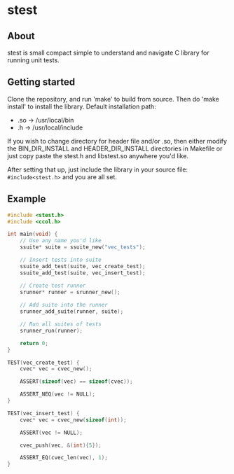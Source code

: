 # stest

## About
stest is small compact simple to understand and navigate
C library for running unit tests.

## Getting started
Clone the repository, and run 'make' to build from source.
Then do 'make install' to install the library.
Default installation path:
 - .so -> /usr/local/bin
 - .h  -> /usr/local/include

If you wish to change directory for header file and/or .so,
then either modify the BIN_DIR_INSTALL and HEADER_DIR_INSTALL
directories in Makefile or just copy paste the stest.h
and libstest.so anywhere you'd like.

After setting that up, just include the library in your source file:
`#include<stest.h>`
and you are all set.

## Example

```c
#include <stest.h>
#include <ccol.h>

int main(void) {
    // Use any name you'd like
    ssuite* suite = ssuite_new("vec_tests");

    // Insert tests into suite
    ssuite_add_test(suite, vec_create_test);
    ssuite_add_test(suite, vec_insert_test);

    // Create test runner
    srunner* runner = srunner_new();
    
    // Add suite into the runner
    srunner_add_suite(runner, suite);

    // Run all suites of tests
    srunner_run(runner);

    return 0;
}

TEST(vec_create_test) {
    cvec* vec = cvec_new();

    ASSERT(sizeof(vec) == sizeof(cvec));

    ASSERT_NEQ(vec != NULL);
}

TEST(vec_insert_test) {
    cvec* vec = cvec_new(sizeof(int));

    ASSERT(vec != NULL);

    cvec_push(vec, &(int){5});

    ASSERT_EQ(cvec_len(vec), 1);
}
```
